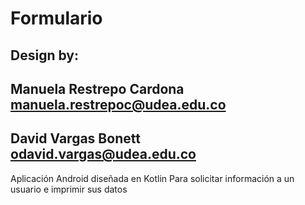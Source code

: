 # Formulario

## Design by: 
##           Manuela Restrepo Cardona manuela.restrepoc@udea.edu.co
##           David Vargas Bonett odavid.vargas@udea.edu.co

Aplicación Android diseñada en Kotlin
Para solicitar información a un usuario e imprimir sus datos

